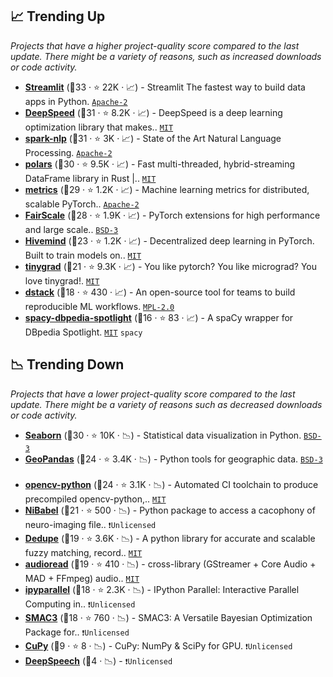 ## 📈 Trending Up

_Projects that have a higher project-quality score compared to the last update. There might be a variety of reasons, such as increased downloads or code activity._

- <b><a href="https://github.com/streamlit/streamlit">Streamlit</a></b> (🥇33 ·  ⭐ 22K · 📈) - Streamlit The fastest way to build data apps in Python. <code><a href="http://bit.ly/3nYMfla">Apache-2</a></code>
- <b><a href="https://github.com/microsoft/DeepSpeed">DeepSpeed</a></b> (🥇31 ·  ⭐ 8.2K · 📈) - DeepSpeed is a deep learning optimization library that makes.. <code><a href="http://bit.ly/34MBwT8">MIT</a></code> <code><img src="https://git.io/JLy1Q" style="display:inline;" width="13" height="13"></code>
- <b><a href="https://github.com/JohnSnowLabs/spark-nlp">spark-nlp</a></b> (🥇31 ·  ⭐ 3K · 📈) - State of the Art Natural Language Processing. <code><a href="http://bit.ly/3nYMfla">Apache-2</a></code> <code><img src="https://git.io/JLy1N" style="display:inline;" width="13" height="13"></code>
- <b><a href="https://github.com/pola-rs/polars">polars</a></b> (🥈30 ·  ⭐ 9.5K · 📈) - Fast multi-threaded, hybrid-streaming DataFrame library in Rust |.. <code><a href="http://bit.ly/34MBwT8">MIT</a></code>
- <b><a href="https://github.com/Lightning-AI/metrics">metrics</a></b> (🥈29 ·  ⭐ 1.2K · 📈) - Machine learning metrics for distributed, scalable PyTorch.. <code><a href="http://bit.ly/3nYMfla">Apache-2</a></code> <code><img src="https://git.io/JLy1Q" style="display:inline;" width="13" height="13"></code>
- <b><a href="https://github.com/facebookresearch/fairscale">FairScale</a></b> (🥈28 ·  ⭐ 1.9K · 📈) - PyTorch extensions for high performance and large scale.. <code><a href="http://bit.ly/3aKzpTv">BSD-3</a></code> <code><img src="https://git.io/JLy1Q" style="display:inline;" width="13" height="13"></code>
- <b><a href="https://github.com/learning-at-home/hivemind">Hivemind</a></b> (🥉23 ·  ⭐ 1.2K · 📈) - Decentralized deep learning in PyTorch. Built to train models on.. <code><a href="http://bit.ly/34MBwT8">MIT</a></code>
- <b><a href="https://github.com/geohot/tinygrad">tinygrad</a></b> (🥈21 ·  ⭐ 9.3K · 📈) - You like pytorch? You like micrograd? You love tinygrad!. <code><a href="http://bit.ly/34MBwT8">MIT</a></code> <code><img src="https://git.io/JLy1Q" style="display:inline;" width="13" height="13"></code>
- <b><a href="https://github.com/dstackai/dstack">dstack</a></b> (🥉18 ·  ⭐ 430 · 📈) - An open-source tool for teams to build reproducible ML workflows. <code><a href="http://bit.ly/3postzC">MPL-2.0</a></code>
- <b><a href="https://github.com/MartinoMensio/spacy-dbpedia-spotlight">spacy-dbpedia-spotlight</a></b> (🥉16 ·  ⭐ 83 · 📈) - A spaCy wrapper for DBpedia Spotlight. <code><a href="http://bit.ly/34MBwT8">MIT</a></code> <code>spacy</code>

## 📉 Trending Down

_Projects that have a lower project-quality score compared to the last update. There might be a variety of reasons such as decreased downloads or code activity._

- <b><a href="https://github.com/mwaskom/seaborn">Seaborn</a></b> (🥈30 ·  ⭐ 10K · 📉) - Statistical data visualization in Python. <code><a href="http://bit.ly/3aKzpTv">BSD-3</a></code>
- <b><a href="https://github.com/geopandas/geopandas">GeoPandas</a></b> (🥉24 ·  ⭐ 3.4K · 📉) - Python tools for geographic data. <code><a href="http://bit.ly/3aKzpTv">BSD-3</a></code> <code><img src="https://git.io/JLy1S" style="display:inline;" width="13" height="13"></code>
- <b><a href="https://github.com/opencv/opencv-python">opencv-python</a></b> (🥉24 ·  ⭐ 3.1K · 📉) - Automated CI toolchain to produce precompiled opencv-python,.. <code><a href="http://bit.ly/34MBwT8">MIT</a></code>
- <b><a href="https://github.com/nipy/nibabel">NiBabel</a></b> (🥉21 ·  ⭐ 500 · 📉) - Python package to access a cacophony of neuro-imaging file.. <code>❗Unlicensed</code>
- <b><a href="https://github.com/dedupeio/dedupe">Dedupe</a></b> (🥉19 ·  ⭐ 3.6K · 📉) - A python library for accurate and scalable fuzzy matching, record.. <code><a href="http://bit.ly/34MBwT8">MIT</a></code>
- <b><a href="https://github.com/beetbox/audioread">audioread</a></b> (🥉19 ·  ⭐ 410 · 📉) - cross-library (GStreamer + Core Audio + MAD + FFmpeg) audio.. <code><a href="http://bit.ly/34MBwT8">MIT</a></code>
- <b><a href="https://github.com/ipython/ipyparallel">ipyparallel</a></b> (🥉18 ·  ⭐ 2.3K · 📉) - IPython Parallel: Interactive Parallel Computing in.. <code>❗Unlicensed</code> <code><img src="https://git.io/JLy1E" style="display:inline;" width="13" height="13"></code>
- <b><a href="https://github.com/automl/SMAC3">SMAC3</a></b> (🥉18 ·  ⭐ 760 · 📉) - SMAC3: A Versatile Bayesian Optimization Package for.. <code>❗Unlicensed</code>
- <b><a href="{}">CuPy</a></b> (🥉9 ·  ⭐ 8 · 📉) - CuPy: NumPy & SciPy for GPU. <code>❗Unlicensed</code>
- <b><a href="{}">DeepSpeech</a></b> (🥉4 · 📉) -  <code>❗Unlicensed</code> <code><img src="https://git.io/JLy1A" style="display:inline;" width="13" height="13"></code>


